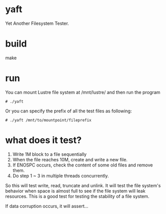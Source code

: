 # yaft
Yet Another Filesystem Tester.

# build
make

# run
You can mount Lustre file system at /mnt/lustre/ and then run the program

`# ./yaft`

Or you can specify the prefix of all the test files as following:

`# ./yaft /mnt/to/mountpoint/fileprefix`

# what does it test?

1. Write 1M block to a file sequentially
2. When the file reaches 10M, create and write a new file.
3. If ENOSPC occurs, check the content of some old files and remove them.
4. Do step 1 ~ 3 in multiple threads concurrently.

So this will test write, read, truncate and unlink. It will test the file system's behavior when space is almost full to see if the file system will leak resources. This is a good test for testing the stability of a file system.

If data corruption occurs, it will assert...
